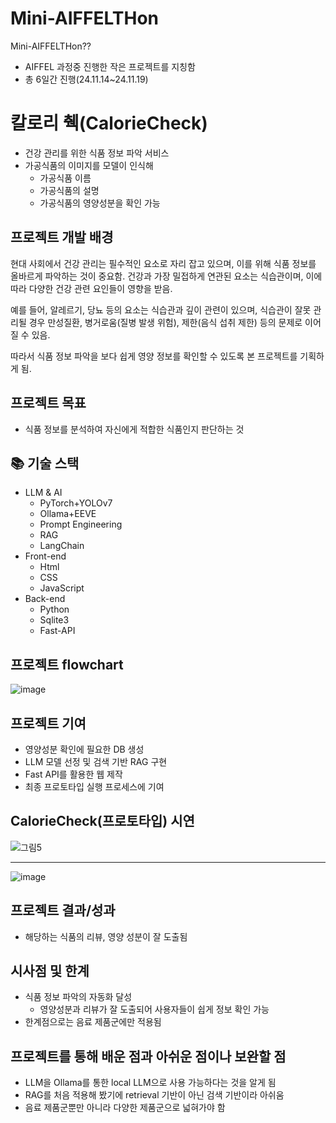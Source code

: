 # Mini-AIFFELTHon
Mini-AIFFELTHon??
  - AIFFEL 과정중 진행한 작은 프로젝트를 지칭함
  - 총 6일간 진행(24.11.14~24.11.19)

# 칼로리 췍(CalorieCheck)
  - 건강 관리를 위한 식품 정보 파악 서비스
  - 가공식품의 이미지를 모델이 인식해
    - 가공식품 이름
    - 가공식품의 설명
    - 가공식품의 영양성분을 확인 가능

## 프로젝트 개발 배경
현대 사회에서 건강 관리는 필수적인 요소로 자리 잡고 있으며, 이를 위해 식품 정보를 올바르게 파악하는 것이 중요함. 건강과 가장 밀접하게 연관된 요소는 식습관이며, 이에 따라 다양한 건강 관련 요인들이 영향을 받음.

예를 들어, 알레르기, 당뇨 등의 요소는 식습관과 깊이 관련이 있으며, 식습관이 잘못 관리될 경우 만성질환, 병거로움(질병 발생 위험), 제한(음식 섭취 제한) 등의 문제로 이어질 수 있음.

따라서 식품 정보 파악을 보다 쉽게 영양 정보를 확인할 수 있도록 본 프로젝트를 기획하게 됨.

## 프로젝트 목표
- 식품 정보를 분석하여 자신에게 적합한 식품인지 판단하는 것

## 📚 기술 스택

- LLM & AI
  - PyTorch+YOLOv7
  - Ollama+EEVE
  - Prompt Engineering
  - RAG
  - LangChain
- Front-end
  - Html
  - CSS
  - JavaScript
- Back-end
  - Python
  - Sqlite3
  - Fast-API

## 프로젝트 flowchart
![image](https://github.com/user-attachments/assets/d6d3957f-f38c-481d-853e-0f2d1ca93f14)


## 프로젝트 기여
  - 영양성분 확인에 필요한 DB 생성
  - LLM 모델 선정 및 검색 기반 RAG 구현
  - Fast API를 활용한 웹 제작
  - 최종 프로토타입 실행 프로세스에 기여

## CalorieCheck(프로토타입) 시연

![그림5](https://github.com/user-attachments/assets/a6ed5a32-2ab2-41e9-9ff8-899002bfdf7b)

---

![image](https://github.com/user-attachments/assets/e0f5e915-6105-4c8d-9604-310619ae58dc)

## 프로젝트 결과/성과
- 해당하는 식품의 리뷰, 영양 성분이 잘 도출됨

## 시사점 및 한계
- 식품 정보 파악의 자동화 달성
  - 영양성분과 리뷰가 잘 도출되어 사용자들이 쉽게 정보 확인 가능
- 한계점으로는 음료 제품군에만 적용됨

## 프로젝트를 통해 배운 점과 아쉬운 점이나 보완할 점
- LLM을 Ollama를 통한 local LLM으로 사용 가능하다는 것을 알게 됨
- RAG를 처음 적용해 봤기에 retrieval 기반이 아닌 검색 기반이라 아쉬움
- 음료 제품군뿐만 아니라 다양한 제품군으로 넓혀가야 함
